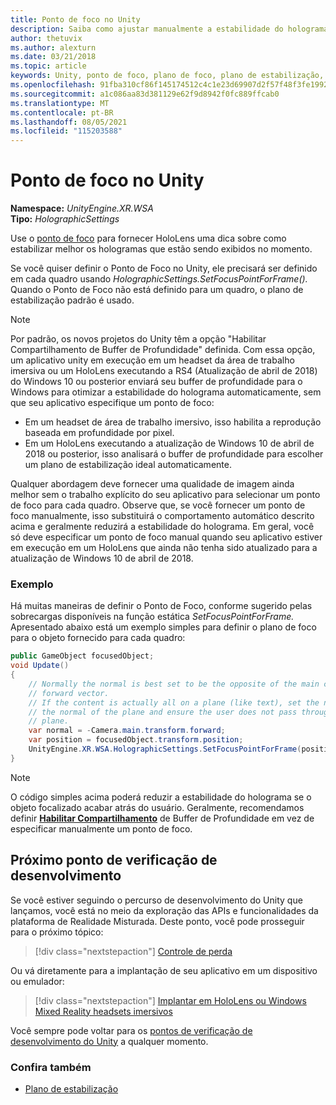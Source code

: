 ```yaml
---
title: Ponto de foco no Unity
description: Saiba como ajustar manualmente a estabilidade do holograma no Unity definindo o ponto de foco para HoloLens e Windows Mixed Reality headsets imersivos.
author: thetuvix
ms.author: alexturn
ms.date: 03/21/2018
ms.topic: article
keywords: Unity, ponto de foco, plano de foco, plano de estabilização, ponto de estabilização, reprojeto, LSR, buffer de profundidade, headset de realidade misturada, headset de realidade misturada do Windows, headset de realidade virtual
ms.openlocfilehash: 91fba310cf86f145174512c4c1e23d69907d2f57f48f3fe1992b417eb283235f
ms.sourcegitcommit: a1c086aa83d381129e62f9d8942f0fc889ffcab0
ms.translationtype: MT
ms.contentlocale: pt-BR
ms.lasthandoff: 08/05/2021
ms.locfileid: "115203588"
---
```

# <a name="focus-point-in-unity"></a>Ponto de foco no Unity

**Namespace:** *UnityEngine.XR.WSA*<br>
**Tipo:** *HolographicSettings*

Use o [ponto de foco](../platform-capabilities-and-apis/hologram-stability.md#reprojection) para fornecer HoloLens uma dica sobre como estabilizar melhor os hologramas que estão sendo exibidos no momento.

Se você quiser definir o Ponto de Foco no Unity, ele precisará ser definido em cada quadro usando *HolographicSettings.SetFocusPointForFrame().* Quando o Ponto de Foco não está definido para um quadro, o plano de estabilização padrão é usado.

> [!NOTE]
> Por padrão, os novos projetos do Unity têm a opção "Habilitar Compartilhamento de Buffer de Profundidade" definida.  Com essa opção, um aplicativo unity em execução em um headset da área de trabalho imersiva ou um HoloLens executando a RS4 (Atualização de abril de 2018) do Windows 10 ou posterior enviará seu buffer de profundidade para o Windows para otimizar a estabilidade do holograma automaticamente, sem que seu aplicativo especifique um ponto de foco:
> * Em um headset de área de trabalho imersivo, isso habilita a reprodução baseada em profundidade por pixel.
> * Em um HoloLens executando a atualização de Windows 10 de abril de 2018 ou posterior, isso analisará o buffer de profundidade para escolher um plano de estabilização ideal automaticamente.
>
> Qualquer abordagem deve fornecer uma qualidade de imagem ainda melhor sem o trabalho explícito do seu aplicativo para selecionar um ponto de foco para cada quadro.  Observe que, se você fornecer um ponto de foco manualmente, isso substituirá o comportamento automático descrito acima e geralmente reduzirá a estabilidade do holograma.  Em geral, você só deve especificar um ponto de foco manual quando seu aplicativo estiver em execução em um HoloLens que ainda não tenha sido atualizado para a atualização de Windows 10 de abril de 2018.

### <a name="example"></a>Exemplo

Há muitas maneiras de definir o Ponto de Foco, conforme sugerido pelas sobrecargas disponíveis na função estática *SetFocusPointForFrame.* Apresentado abaixo está um exemplo simples para definir o plano de foco para o objeto fornecido para cada quadro:

```cs
public GameObject focusedObject;
void Update()
{
    // Normally the normal is best set to be the opposite of the main camera's
    // forward vector.
    // If the content is actually all on a plane (like text), set the normal to
    // the normal of the plane and ensure the user does not pass through the
    // plane.
    var normal = -Camera.main.transform.forward;     
    var position = focusedObject.transform.position;
    UnityEngine.XR.WSA.HolographicSettings.SetFocusPointForFrame(position, normal);
}
```

> [!NOTE]
> O código simples acima poderá reduzir a estabilidade do holograma se o objeto focalizado acabar atrás do usuário. Geralmente, recomendamos definir **[Habilitar Compartilhamento](camera-in-unity.md#sharing-depth-buffers)** de Buffer de Profundidade em vez de especificar manualmente um ponto de foco.

## <a name="next-development-checkpoint"></a>Próximo ponto de verificação de desenvolvimento

Se você estiver seguindo o percurso de desenvolvimento do Unity que lançamos, você está no meio da exploração das APIs e funcionalidades da plataforma de Realidade Misturada. Deste ponto, você pode prosseguir para o próximo tópico:

> [!div class="nextstepaction"]
> [Controle de perda](tracking-loss-in-unity.md)

Ou vá diretamente para a implantação de seu aplicativo em um dispositivo ou emulador:

> [!div class="nextstepaction"]
> [Implantar em HoloLens ou Windows Mixed Reality headsets imersivos](../platform-capabilities-and-apis/using-visual-studio.md)

Você sempre pode voltar para os [pontos de verificação de desenvolvimento do Unity](unity-development-overview.md#3-advanced-features) a qualquer momento.

### <a name="see-also"></a>Confira também

* [Plano de estabilização](../platform-capabilities-and-apis/hologram-stability.md#reprojection)
